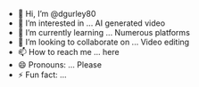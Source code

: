 - 👋 Hi, I’m @dgurley80
- 👀 I’m interested in ... AI generated video
- 🌱 I’m currently learning ... Numerous platforms
- 💞️ I’m looking to collaborate on ... Video editing
- 📫 How to reach me ... here
- 😄 Pronouns: ... Please
- ⚡ Fun fact: ... 

<!---
dgurley80/dgurley80 is a ✨ special ✨ repository because its `README.md` (this file) appears on your GitHub profile.
You can click the Preview link to take a look at your changes.
--->
